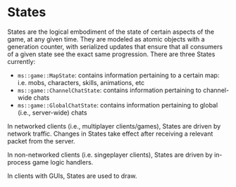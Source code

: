 # States

States are the logical embodiment of the state of certain aspects of the game, at any given time. They are modeled as atomic objects with a generation counter, with serialized updates that ensure that all consumers of a given state see the exact same progression. There are three States currently:

- `ms::game::MapState`: contains information pertaining to a certain map: i.e. mobs, characters, skills, animations, etc
- `ms::game::ChannelChatState`: contains information pertaining to channel-wide chats
- `ms::game::GlobalChatState`: contains information pertaining to global (i.e., server-wide) chats

In networked clients (i.e., multiplayer clients/games), States are driven by network traffic. Changes in States take effect after receiving a relevant packet from the server.

In non-networked clients (i.e. singeplayer clients), States are driven by in-process game logic handlers.

In clients with GUIs, States are used to draw.
